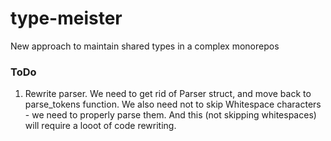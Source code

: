 # type-meister
New approach to maintain shared types in a complex monorepos


### ToDo

1. Rewrite parser. We need to get rid of Parser struct, and move back to parse_tokens function. We also need not to skip Whitespace characters - we need to properly parse them. And this (not skipping whitespaces) will require a looot of code rewriting.